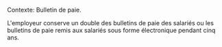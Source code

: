Contexte: Bulletin de paie.

L'employeur conserve un double des bulletins de paie des salariés ou les bulletins de paie remis aux salariés sous forme électronique pendant cinq ans.